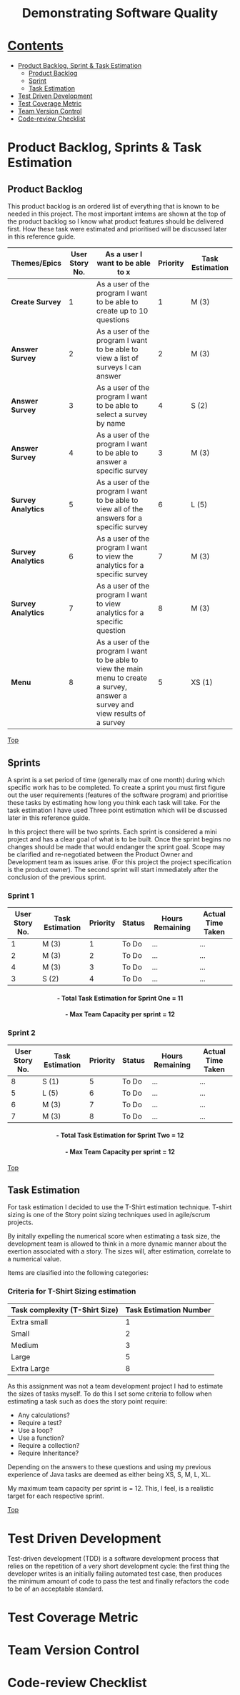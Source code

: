 <h1 align="center">Demonstrating Software Quality</h1>

# [Contents](#contents)

- [Product Backlog, Sprint & Task Estimation](#backlog)
  - [Product Backlog](#backl)
  - [Sprint](#sprin)
  - [Task Estimation](#taskest)
- [Test Driven Development](#tdd)
- [Test Coverage Metric](#tcm)
- [Team Version Control](#tvc)
- [Code-review Checklist](#coderev)

# Product Backlog, Sprints & Task Estimation<a name = "backlog"></a>

## Product Backlog <a name = "backl"></a>

This product backlog is an ordered list of everything that is known to be needed in this project. The most important imtems are shown at the top of the product backlog so I know what product features should be delivered first. How these task were estimated and prioritised will be discussed later in this reference guide. 

| Themes/Epics   | User Story No.    | As a user I want to be able to x  | Priority   | Task Estimation |
| --- | --- | --- | --- | --- |
| **Create Survey** | 1 | As a user of the program I want to be able to create up to 10 questions | 1 | M (3) |
| **Answer Survey** | 2 | As a user of the program I want to be able to view a list of surveys I can answer | 2 | M (3) |
| **Answer Survey** | 3 | As a user of the program I want to be able to select a survey by name | 4 | S (2) |
| **Answer Survey** | 4 | As a user of the program I want to be able to answer a specific survey | 3 | M (3) |
| **Survey Analytics** | 5 | As a user of the program I want to be able to view all of the answers for a specific survey | 6 | L (5) |
| **Survey Analytics** | 6 | As a user of the program I want to view the analytics for a specific survey | 7 | M (3) |
| **Survey Analytics** | 7 | As a user of the program I want to view analytics for a specific question | 8 | M (3) |
| **Menu** | 8 | As a user of the program I want to be able to view the main menu to create a survey, answer a survey and view results of a survey | 5 | XS (1) |

[Top](#contents)
## Sprints <a name = "sprin"></a>
A sprint is a set period of time (generally max of one month) during which specific work has to be completed. To create a sprint you must first figure out the user requirements (features of the software program) and prioritise these tasks by estimating how long you think each task will take. For the task estimation I have used Three point estimation which will be discussed later in this reference guide. 

In this project there will be two sprints. Each sprint is considered a mini project and has a clear goal of what is to be built. Once the sprint begins no changes should be made that would endanger the sprint goal. Scope may be clarified and re-negotiated between the Product Owner and Development team as issues arise. (For this project the project specification is the product owner). The second sprint will start immediately after the conclusion of the previous sprint. 

### Sprint 1
| User Story No.   | Task Estimation   | Priority   | Status   | Hours Remaining | Actual Time Taken |
| --- | --- | --- | --- | --- | --- |
| 1 | M (3) | 1 | To Do | ... | ... |
| 2 |  M (3) | 2 | To Do | ... | ... |
| 4 | M (3) | 3 | To Do | ... | ... |
| 3 | S (2) | 4 | To Do | ... | ... |
<h4 align="center">- Total Task Estimation for Sprint One = 11</h4>
<h4 align="center">- Max Team Capacity per sprint = 12</h4>

### Sprint 2
| User Story No.   | Task Estimation   | Priority   | Status   | Hours Remaining | Actual Time Taken |
| --- | --- | --- | --- | --- | --- |
| 8 | S (1) | 5 | To Do | ... | ... |
| 5 | L (5) | 6 | To Do | ... | ... |
| 6 | M (3) | 7 | To Do | ... | ... |
| 7 | M (3) | 8 | To Do | ... | ... |

<h4 align="center">- Total Task Estimation for Sprint Two = 12</h4>
<h4 align="center">- Max Team Capacity per sprint = 12</h4>

[Top](#contents)

## Task Estimation<a name = "taskest"></a>
For task estimation I decided to use the T-Shirt estimation technique. T-shirt sizing is one of the Story point sizing techniques used in agile/scrum projects.

By initally expelling the numerical score when estimating a task size, the development team is allowed to think in a more dynamic manner about the exertion associated with a story. The sizes will, after estimation, correlate to a numerical value.

Items are clasified into the following categories: 

### Criteria for T-Shirt Sizing estimation
| Task complexity (T-Shirt Size)  | Task Estimation Number | 
| --- | --- | 
| Extra small | 1 | 
| Small |  2 | 
| Medium | 3 | 
| Large | 5 | 
| Extra Large | 8 |

As this assignment was not a team development project I had to estimate the sizes of tasks myself. To do this I set some criteria to follow when estimating a task such as does the story point require:

- Any calculations?
- Require a test?
- Use a loop?
- Use a function?
- Require a collection?
- Require Inheritance?

Depending on the answers to these questions and using my previous experience of Java tasks are deemed as either being XS, S, M, L, XL. 

My maximum team capacity per sprint is = 12. This, I feel, is a realistic target for each respective sprint.

[Top](#contents)
# Test Driven Development<a name = "tdd"></a>
Test-driven development (TDD) is a software development process that relies on the repetition of a very short development cycle: the first thing the developer writes is an initially failing automated test case, then produces the minimum amount of code to pass the test and finally refactors the code to be of an acceptable standard. 

# Test Coverage Metric<a name = "tcm"></a>

# Team Version Control<a name = "tvc"></a>

# Code-review Checklist<a name = "coderev"></a>